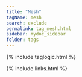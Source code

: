 ```yaml
---
title: "Mesh"
tagName: mesh
search: exclude
permalink: tag_mesh.html
sidebar: mydoc_sidebar
folder: tags
---
```

{% include taglogic.html %}

{% include links.html %}